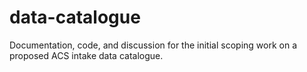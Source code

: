 # data-catalogue
Documentation, code, and discussion for the initial scoping work on a proposed ACS intake data catalogue.
